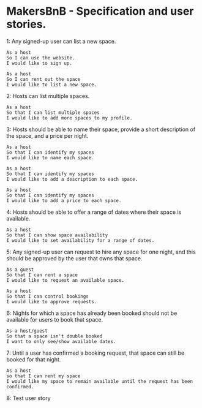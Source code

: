 # MakersBnB - Specification and user stories.

1: Any signed-up user can list a new space.

```
As a host
So I can use the website.
I would like to sign up.
```
```
As a host
So I can rent out the space
I would like to list a new space.
```

2: Hosts can list multiple spaces.

```
As a host
So that I can list multiple spaces
I would like to add more spaces to my profile.
```

3: Hosts should be able to name their space, provide a short description of the space, and a price per night.

```
As a host
So that I can identify my spaces
I would like to name each space.
```

```
As a host
So that I can identify my spaces
I would like to add a description to each space.
```

```
As a host
So that I can identify my spaces
I would like to add a price to each space.
```

4: Hosts should be able to offer a range of dates where their space is available.

```
As a host
So that I can show space availability
I would like to set availability for a range of dates.
```

5: Any signed-up user can request to hire any space for one night, and this should be approved by the user that owns that space.

```
As a guest
So that I can rent a space
I would like to request an available space.
```

```
As a host
So that I can control bookings
I would like to approve requests.
```

6: Nights for which a space has already been booked should not be available for users to book that space.

```
As a host/guest
So that a space isn't double booked
I want to only see/show available dates.
```

7: Until a user has confirmed a booking request, that space can still be booked for that night.

```
As a host
so that I can rent my space
I would like my space to remain available until the request has been confirmed.
```

8: Test user story